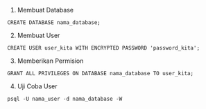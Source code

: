 1. Membuat Database
```
CREATE DATABASE nama_database;
```
2. Membuat User
```
CREATE USER user_kita WITH ENCRYPTED PASSWORD 'password_kita';
```
3. Memberikan Permision
```
GRANT ALL PRIVILEGES ON DATABASE nama_database TO user_kita;
```
4. Uji Coba User
```
psql -U nama_user -d nama_database -W
```
